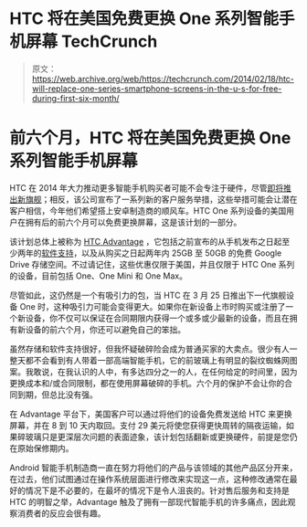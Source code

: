 # HTC 将在美国免费更换 One 系列智能手机屏幕 TechCrunch

> 原文：<https://web.archive.org/web/https://techcrunch.com/2014/02/18/htc-will-replace-one-series-smartphone-screens-in-the-u-s-for-free-during-first-six-month/>

# 前六个月，HTC 将在美国免费更换 One 系列智能手机屏幕

HTC 在 2014 年大力推动更多智能手机购买者可能不会专注于硬件，尽管[即将推出新旗舰](https://web.archive.org/web/20221003173637/https://beta.techcrunch.com/2014/02/18/htcs-next-generation-successor-to-the-htc-one-gets-its-debut-march-25/)；相反，该公司宣布了一系列新的客户服务举措，这些举措可能会让潜在客户相信，今年他们希望搭上安卓制造商的顺风车。HTC One 系列设备的美国用户在拥有后的前六个月可以免费更换屏幕，这是该计划的一部分。

该计划总体上被称为 [HTC Advantage](https://web.archive.org/web/20221003173637/http://www.htc.com/us/go/advantage/) ，它包括之前宣布的从手机发布之日起至少两年的[软件支持](https://web.archive.org/web/20221003173637/https://beta.techcrunch.com/2014/02/16/tc-droidcast-episode-22-nokia-goes-android-while-htc-plays-the-customer-care-card/)，以及从购买之日起两年内 25GB 至 50GB 的免费 Google Drive 存储空间。不过请记住，这些优惠仅限于美国，并且仅限于 HTC One 系列的设备，目前包括 One、One Mini 和 One Max。

尽管如此，这仍然是一个有吸引力的包，当 HTC 在 3 月 25 日推出下一代旗舰设备 One 时，这种吸引力可能会变得更大。如果你在新设备上市时购买或注册了一个新设备，你不仅可以保证在合同期限内获得一个或多或少最新的设备，而且在拥有新设备的前六个月，你还可以避免自己的笨拙。

虽然存储和软件支持很好，但我怀疑破碎险会成为普通买家的大卖点。很少有人一整天都不会看到有人带着一部高端智能手机，它的前玻璃上有明显的裂纹蜘蛛网图案。我敢说，在我认识的人中，有多达四分之一的人，在任何给定的时间里，因为更换成本和/或合同限制，都在使用屏幕破碎的手机。六个月的保护不会让你的合同到期，但总比没有强。

在 Advantage 平台下，美国客户可以通过将他们的设备免费发送给 HTC 来更换屏幕，并在 8 到 10 天内取回。支付 29 美元将使您获得更快周转的隔夜运输，如果碎玻璃只是更深层次问题的表面迹象，该计划包括翻新或更换硬件，前提是您仍在原始保修期内。

Android 智能手机制造商一直在努力将他们的产品与该领域的其他产品区分开来，在过去，他们试图通过在操作系统层面进行修改来实现这一点，这种修改通常在最好的情况下是不必要的，在最坏的情况下是令人沮丧的。针对售后服务和支持是 HTC 的明智之举，Advantage 触及了拥有一部现代智能手机的许多痛点，因此观察消费者的反应会很有趣。